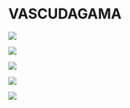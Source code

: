 # VASCUDAGAMA



 ![](https://media1.tenor.com/m/R_eZ54c3HF8AAAAd/coutinho-vasco.gif)
 
![](https://media1.tenor.com/m/6AR1IELZpjAAAAAd/coutinho-xmas.gif)

![](https://media1.tenor.com/m/sTDS6EpZGEoAAAAd/para-de-fofoca-fofoca.gif)

![](https://media1.tenor.com/m/gOErBR6glwEAAAAd/vasco-emerson-rodriguez-vasco.gif)

![](https://media1.tenor.com/m/shH18KWTKSwAAAAC/palmas-payet-payet-vasco.gif)
